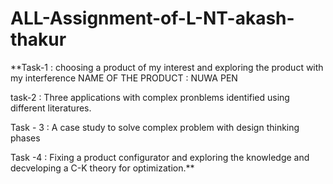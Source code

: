 # ALL-Assignment-of-L-NT-akash-thakur

**Task-1 : choosing a product of my interest and exploring the product with my interference NAME OF THE PRODUCT : NUWA PEN

task-2 : Three applications with complex pronblems identified using different literatures.

Task - 3 : A case study to solve complex problem with design thinking phases

Task -4 : Fixing a product configurator and exploring the knowledge and decveloping a C-K theory for optimization.**

